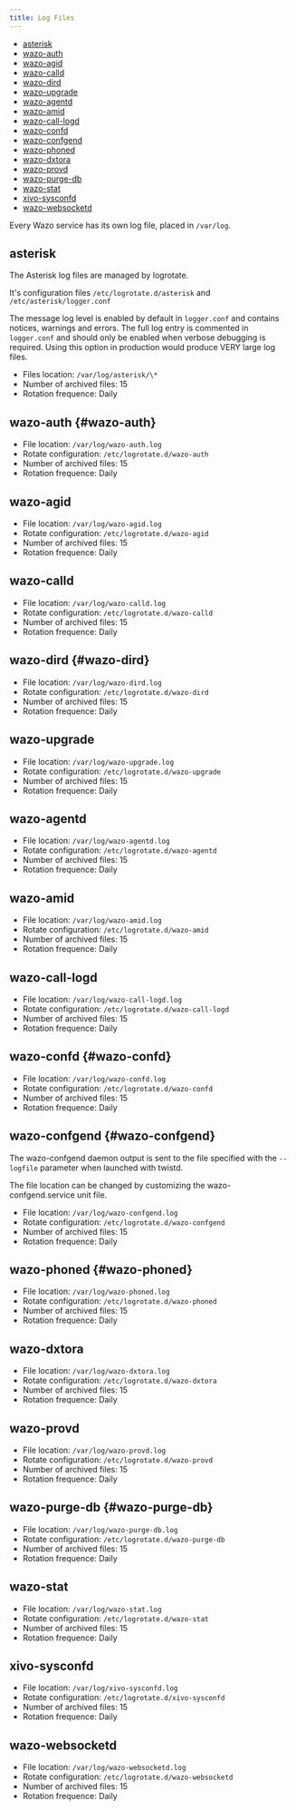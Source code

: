 ```yaml
---
title: Log Files
---
```


- [asterisk](#asterisk)
- [wazo-auth](#wazo-auth)
- [wazo-agid](#wazo-agid)
- [wazo-calld](#wazo-calld)
- [wazo-dird](#wazo-dird)
- [wazo-upgrade](#wazo-upgrade)
- [wazo-agentd](#wazo-agentd)
- [wazo-amid](#wazo-amid)
- [wazo-call-logd](#wazo-call-logd)
- [wazo-confd](#wazo-confd)
- [wazo-confgend](#wazo-confgend)
- [wazo-phoned](#wazo-phoned)
- [wazo-dxtora](#wazo-dxtora)
- [wazo-provd](#wazo-provd)
- [wazo-purge-db](#wazo-purge-db)
- [wazo-stat](#wazo-stat)
- [xivo-sysconfd](#xivo-sysconfd)
- [wazo-websocketd](#wazo-websocketd)

Every Wazo service has its own log file, placed in `/var/log`.

## asterisk

The Asterisk log files are managed by logrotate.

It's configuration files `/etc/logrotate.d/asterisk` and `/etc/asterisk/logger.conf`

The message log level is enabled by default in `logger.conf` and contains notices, warnings and
errors. The full log entry is commented in `logger.conf` and should only be enabled when verbose
debugging is required. Using this option in production would produce VERY large log files.

- Files location: `/var/log/asterisk/\*`
- Number of archived files: 15
- Rotation frequence: Daily

## wazo-auth {#wazo-auth}

- File location: `/var/log/wazo-auth.log`
- Rotate configuration: `/etc/logrotate.d/wazo-auth`
- Number of archived files: 15
- Rotation frequence: Daily

## wazo-agid

- File location: `/var/log/wazo-agid.log`
- Rotate configuration: `/etc/logrotate.d/wazo-agid`
- Number of archived files: 15
- Rotation frequence: Daily

## wazo-calld

- File location: `/var/log/wazo-calld.log`
- Rotate configuration: `/etc/logrotate.d/wazo-calld`
- Number of archived files: 15
- Rotation frequence: Daily

## wazo-dird {#wazo-dird}

- File location: `/var/log/wazo-dird.log`
- Rotate configuration: `/etc/logrotate.d/wazo-dird`
- Number of archived files: 15
- Rotation frequence: Daily

## wazo-upgrade

- File location: `/var/log/wazo-upgrade.log`
- Rotate configuration: `/etc/logrotate.d/wazo-upgrade`
- Number of archived files: 15
- Rotation frequence: Daily

## wazo-agentd

- File location: `/var/log/wazo-agentd.log`
- Rotate configuration: `/etc/logrotate.d/wazo-agentd`
- Number of archived files: 15
- Rotation frequence: Daily

## wazo-amid

- File location: `/var/log/wazo-amid.log`
- Rotate configuration: `/etc/logrotate.d/wazo-amid`
- Number of archived files: 15
- Rotation frequence: Daily

## wazo-call-logd

- File location: `/var/log/wazo-call-logd.log`
- Rotate configuration: `/etc/logrotate.d/wazo-call-logd`
- Number of archived files: 15
- Rotation frequence: Daily

## wazo-confd {#wazo-confd}

- File location: `/var/log/wazo-confd.log`
- Rotate configuration: `/etc/logrotate.d/wazo-confd`
- Number of archived files: 15
- Rotation frequence: Daily

## wazo-confgend {#wazo-confgend}

The wazo-confgend daemon output is sent to the file specified with the `--logfile` parameter when
launched with twistd.

The file location can be changed by customizing the wazo-confgend.service unit file.

- File location: `/var/log/wazo-confgend.log`
- Rotate configuration: `/etc/logrotate.d/wazo-confgend`
- Number of archived files: 15
- Rotation frequence: Daily

## wazo-phoned {#wazo-phoned}

- File location: `/var/log/wazo-phoned.log`
- Rotate configuration: `/etc/logrotate.d/wazo-phoned`
- Number of archived files: 15
- Rotation frequence: Daily

## wazo-dxtora

- File location: `/var/log/wazo-dxtora.log`
- Rotate configuration: `/etc/logrotate.d/wazo-dxtora`
- Number of archived files: 15
- Rotation frequence: Daily

## wazo-provd

- File location: `/var/log/wazo-provd.log`
- Rotate configuration: `/etc/logrotate.d/wazo-provd`
- Number of archived files: 15
- Rotation frequence: Daily

## wazo-purge-db {#wazo-purge-db}

- File location: `/var/log/wazo-purge-db.log`
- Rotate configuration: `/etc/logrotate.d/wazo-purge-db`
- Number of archived files: 15
- Rotation frequence: Daily

## wazo-stat

- File location: `/var/log/wazo-stat.log`
- Rotate configuration: `/etc/logrotate.d/wazo-stat`
- Number of archived files: 15
- Rotation frequence: Daily

## xivo-sysconfd

- File location: `/var/log/xivo-sysconfd.log`
- Rotate configuration: `/etc/logrotate.d/xivo-sysconfd`
- Number of archived files: 15
- Rotation frequence: Daily

## wazo-websocketd

- File location: `/var/log/wazo-websocketd.log`
- Rotate configuration: `/etc/logrotate.d/wazo-websocketd`
- Number of archived files: 15
- Rotation frequence: Daily
